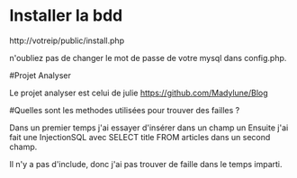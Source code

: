# Installer la bdd

http://votreip/public/install.php

n'oubliez pas de changer le mot de passe de votre mysql dans config.php.

#Projet Analyser

Le projet analyser est celui de julie https://github.com/Madylune/Blog

#Quelles sont les methodes utilisées pour trouver des failles ?

Dans un premier temps j'ai essayer d'insérer dans un champ  un <script> alert ("test") </script>
Ensuite j'ai fait une InjectionSQL avec SELECT title FROM articles dans un second champ.

Il n'y a pas d'include, donc j'ai pas trouver de faille dans le temps imparti.
